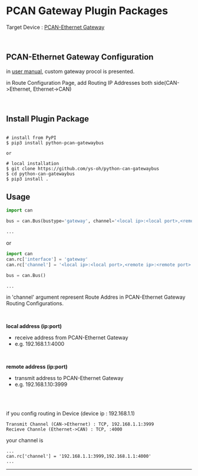 # PCAN Gateway Plugin Packages


Target Device :
 [PCAN-Ethernet Gateway](https://www.peak-system.com/PCAN-Ethernet-Gateway-FD-DR.538.0.html?&L=1) 

<br>

## PCAN-Ethernet Gateway Configuration

in [user manual](https://www.peak-system.com/produktcd/Pdf/English/PCAN-Ethernet-Gateway-FD-DR_UserMan_eng.pdf), custom gateway procol is presented.

in Route Configuration Page, add Routing IP Addresses both side(CAN->Ethernet, Ethernet->CAN)


<br>

## Install Plugin Package

```shell

# install from PyPI
$ pip3 install python-pcan-gatewaybus

or 

# local installation
$ git clone https://github.com/ys-oh/python-can-gatewaybus
$ cd python-can-gatewaybus
$ pip3 install . 

```



## Usage 


```python
import can

bus = can.Bus(bustype='gateway', channel='<local ip>:<local port>,<remote ip>:<remote port>')

...

```

or

```python
import can
can.rc['interface'] = 'gateway'
can.rc['channel'] = '<local ip>:<local port>,<remote ip>:<remote port>'

bus = can.Bus()

...

```

in 'channel' argument represent Route Addres in PCAN-Ethernet Gateway Routing Configurations.

<br>

<b>local address (ip:port)</b> 
- receive address from PCAN-Ethernet Gateway
- e.g. 192.168.1.1:4000

<br>

<b>remote address (ip:port)</b>
- transmit address to PCAN-Ethernet Gateway
- e.g. 192.168.1.10:3999 

<br><br>

if you config routing in Device (device ip : 192.168.1.1)

    Transmit Channel (CAN->Ethernet) : TCP, 192.168.1.1:3999
    Recieve Channle (Ethernet->CAN) : TCP, :4000


your channel is

    ...
    can.rc['channel'] = '192.168.1.1:3999,192.168.1.1:4000'
    ...


---